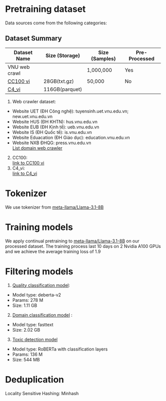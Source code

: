 # Pretraining dataset
Data sources come from the following categories:
## Dataset Summary

| Dataset Name | Size (Storage) | Size (Samples) | Pre-Processed |
|--------------|----------------|----------------|---------------|
| VNU web crawl     |          | 1,000,000      | Yes           |
|  [CC100 vi](https://huggingface.co/datasets/statmt/cc100)   | 28GB(txt.gz)         | 50,000         | No            |
| [C4_vi](https://huggingface.co/datasets/allenai/c4)    | 116GB(parquet)         |         |            |

1. Web crawler dataset:  
- Website UET (ĐH Công nghệ): tuyensinh.uet.vnu.edu.vn; new.uet.vnu.edu.vn
- Website HUS (ĐH KHTN): hus.vnu.edu.vn
- Website EUB (ĐH Kinh tế): ueb.vnu.edu.vn
- Website IS (ĐH Quốc tế): is.vnu.edu.vn
- Website Eduacation (ĐH Giáo dục): education.vnu.edu.vn
- Website NXB ĐHQG: press.vnu.edu.vn   
[List domain web crawler](https://docs.google.com/spreadsheets/d/1zbkltkSPRm6f48Lb1Jo3Njq1-LrSd8H6/edit?gid=409337688#gid=409337688)  
2. CC100:  
[link to CC100 vi](https://huggingface.co/datasets/statmt/cc100)  
3. C4_vi:  
  [link to C4_vi](https://huggingface.co/datasets/allenai/c4)
# Tokenizer  
We use tokenizer from [meta-llama/Llama-3.1-8B](https://huggingface.co/meta-llama/Llama-3.1-8B)  
# Training models  
We apply continual pretraining to [meta-llama/Llama-3.1-8B](https://huggingface.co/meta-llama/Llama-3.1-8B) on our processed dataset. The training process last 10 days on 2 Nvidia A100 GPUs and we achieve the average training loss of 1.9
# Filtering models  
1. [Quality classification model](https://huggingface.co/zerostratos/quality_classification):  
- Model type: deberta-v2
- Params: 278 M
- Size: 1.11 GB
2. [Domain classification model](https://huggingface.co/nvidia/multilingual-domain-classifier) :
- Model type: fasttext
- Size: 2.02 GB
3. [Toxic detection model](https://huggingface.co/zerostratos/lstm)
- Model type: RoBERTa with classification layers
- Params: 136 M
- Size: 544 MB
# Deduplication
Locality Sensitive Hashing: Minhash
